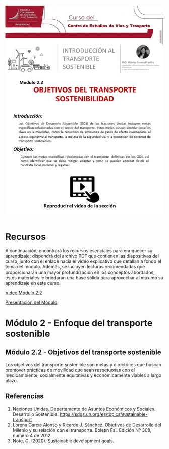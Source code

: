 ![Modulo 2.2](https://github.com/roadmobility/INTRODUCCION_TRANSPORTE_SOSTENIBLE/blob/main/Modulo%202%20-%20Enfoques%20del%20Transporte%20Sostenible/2.2%20Objetivos%20del%20Transporte%20Sostenible/Diapositiva4.PNG "Modulo 2.2")

# Recursos
A continuación, encontrará los recursos esenciales para enriquecer su aprendizaje; dispondrá del archivo PDF que contienen las diapositivas del curso, junto con el enlace hacia el video explicativo que detallan a fondo el tema del modulo. Además, se incluyen lecturas recomendadas que proporcionarán una mayor profundización en los conceptos abordados, estos materiales le brindarán una base sólida para aprovechar al máximo su aprendizaje en este curso.

[Video Módulo 2.2](https://pruebacorreoescuelaingeduco-my.sharepoint.com/:v:/g/personal/monica_suarez_escuelaing_edu_co/ETGNFRSpAHtPj_Anto_DV54Bube45SOGBAiB05HI8Ok-zg?nav=eyJyZWZlcnJhbEluZm8iOnsicmVmZXJyYWxBcHAiOiJPbmVEcml2ZUZvckJ1c2luZXNzIiwicmVmZXJyYWxBcHBQbGF0Zm9ybSI6IldlYiIsInJlZmVycmFsTW9kZSI6InZpZXciLCJyZWZlcnJhbFZpZXciOiJNeUZpbGVzTGlua0RpcmVjdCJ9fQ&e=m7FdC5 "Video Módulo 2.2")

[Presentación del Módulo](https://github.com/roadmobility/INTRODUCCION_TRANSPORTE_SOSTENIBLE/blob/main/Modulo%202%20-%20Enfoques%20del%20Transporte%20Sostenible/2.2%20Objetivos%20del%20Transporte%20Sostenible/2.2%20Objetivos%20del%20transporte%20sostenible.pdf "Presentación del Módulo")

# **Módulo 2 - Enfoque del transporte sostenible**
  
## Módulo 2.2 - Objetivos del transporte sostenible
Los objetivos del transporte sostenible son metas y directrices que buscan promover prácticas de movilidad que sean respetuosas con el medioambiente, socialmente equitativas y económicamente viables a largo plazo.

## Referencias
1. Naciones Unidas. Departamento de Asuntos Económicos y Sociales. Desarrollo Sostenible. https://sdgs.un.org/es/topics/sustainable-transport
2. Lorena García Alonso y Ricardo J. Sánchez. Objetivos de Desarrollo  del Milenio y su relación  con el transporte. Boletín Fal. Edición Nº 308, número 4 de 2012.
3. Note, G. (2020). Sustainable development goals.
